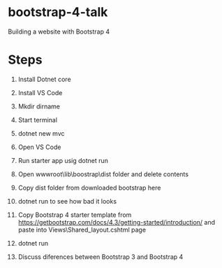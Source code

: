 # bootstrap-4-talk
Building a website with Bootstrap 4

# Steps
1. Install Dotnet core
2. Install VS Code

3. Mkdir dirname
4. Start terminal
5. dotnet new mvc
6. Open VS Code
7. Run starter app usig dotnet run
8. Open wwwroot\lib\boostrap\dist folder and delete contents
9. Copy dist folder from downloaded bootstrap here
10. dotnet run to see how bad it looks
10. Copy Bootstrap 4 starter template from 
    https://getbootstrap.com/docs/4.3/getting-started/introduction/
    and paste into Views\Shared\_layout.cshtml page
11. dotnet run
12. Discuss diferences between Bootstrap 3 and Bootstrap 4

